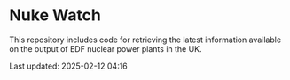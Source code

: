 # Nuke Watch

This repository includes code for retrieving the latest information available on the output of EDF nuclear power plants in the UK.

Last updated: 2025-02-12 04:16